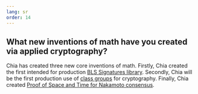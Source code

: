 ```yaml
---
lang: sr
order: 14
---
```


What new inventions of math have you created via applied cryptography?
-----------------------

Chia has created three new core inventions of math. Firstly, Chia created the first intended for production [BLS Signatures library](https://github.com/Chia-Network/bls-signatures). Secondly, Chia will be the first production use of [class groups](https://github.com/Chia-Network/vdf-competition/blob/master/classgroups.pdf) for cryptography. Finally, Chia created [Proof of Space and Time for Nakamoto consensus](https://www.chia.net/assets/ChiaGreenPaper.pdf).
